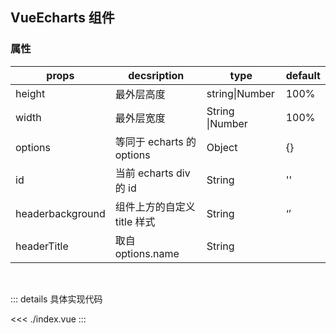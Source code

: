 ## VueEcharts 组件

<script setup>
import {ref} from "vue"
import {ElCard} from "element-plus"
import Vue3Echarts from "./index.vue"
// import BackTop from "../../pages/Components/common/BackTop.vue"
const options = ref({
  xAxis: {
    type: 'category',
    data: ['Mon', 'Tue', 'Wed', 'Thu', 'Fri', 'Sat', 'Sun']
  },
  yAxis: {
    type: 'value'
  },
  series: [
    {
      data: [150, 230, 224, 218, 135, 147, 260],
      type: 'line'
    }
  ]
})

</script>

<el-card>
<Vue3Echarts id="echart_1029" :options="options" />
</el-card>
<!-- <BackTop /> -->

### 属性

| props            | decsription                 | type            | default |
| ---------------- | --------------------------- | --------------- | ------- |
| height           | 最外层高度                  | string\|Number  | 100%    |
| width            | 最外层宽度                  | String \|Number | 100%    |
| options          | 等同于 echarts 的 options   | Object          | {}      |
| id               | 当前 echarts div 的 id      | String          | ''      |
| headerbackground | 组件上方的自定义 title 样式 | String          | ‘’      |
| headerTitle      | 取自 options.name           | String          |         |

<br/>

::: details 具体实现代码

<<< ./index.vue
:::
